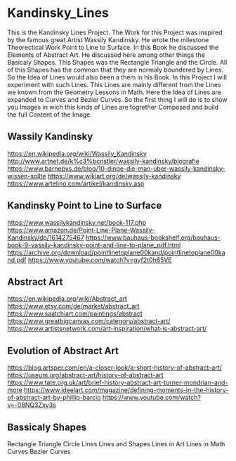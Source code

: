 # Kandinsky_Lines
This is the Kandinsky Lines Project. The Work for this Project was inspired
by the famous great Artist Wassily Kandinsky. He wrote the milestone Theorectical
Work Point to Line to Surface. In this Book he discussed the Elements of
Abstract Art. He discussed here among other things the Basicaly Shapes.
This Shapes was the Rectangle Triangle and the Circle. All of this
Shapes has the common that they are normaly boundered by Lines.
So the Idea of Lines would also been a them in his Book. In this Project
I will experiment with such Lines. This Lines are mainly different from
the Lines we known from the Geometry Lessons in Math. Here the Idea of
Lines are expanded to Curves and Bezier Curves. So the first thing I will
do is to show you Images in wich this kinds of Lines are togrether 
Composed and build the full Content of the Image.

## Wassily Kandinsky
https://en.wikipedia.org/wiki/Wassily_Kandinsky
http://www.artnet.de/k%c3%bcnstler/wassily-kandinsky/biografie
https://www.barnebys.de/blog/10-dinge-die-man-uber-wassily-kandinsky-wissen-sollte
https://www.wikiart.org/de/wassily-kandinsky
https://www.artelino.com/artikel/kandinsky.asp

## Kandinsky Point to Line to Surface
https://www.wassilykandinsky.net/book-117.php
https://www.amazon.de/Point-Line-Plane-Wassily-Kandinsky/dp/1614275467
https://www.bauhaus-bookshelf.org/bauhaus-book-9-vassily-kandinsky-point-and-line-to-plane_pdf.html
https://archive.org/download/pointlinetoplane00kand/pointlinetoplane00kand.pdf
https://www.youtube.com/watch?v=gyf2t0h65VE

## Abstract Art
https://en.wikipedia.org/wiki/Abstract_art
https://www.etsy.com/de/market/abstract_art
https://www.saatchiart.com/paintings/abstract
https://www.greatbigcanvas.com/category/abstract-art/
https://www.artistsnetwork.com/art-inspiration/what-is-abstract-art/

## Evolution of Abstract Art
https://blog.artsper.com/en/a-closer-look/a-short-history-of-abstract-art/
https://useum.org/abstract-art/history-of-abstract-art
https://www.tate.org.uk/art/brief-history-abstract-art-turner-mondrian-and-more
https://www.ideelart.com/magazine/defining-moments-in-the-history-of-abstract-art-by-phillip-barcio
https://www.youtube.com/watch?v=-08NQ3Zxy3s

## Bassicaly Shapes


Rectangle Triangle Circle
Lines
Lines and Shapes
Lines in Art
Lines in Math
Curves
Bezier Curves
